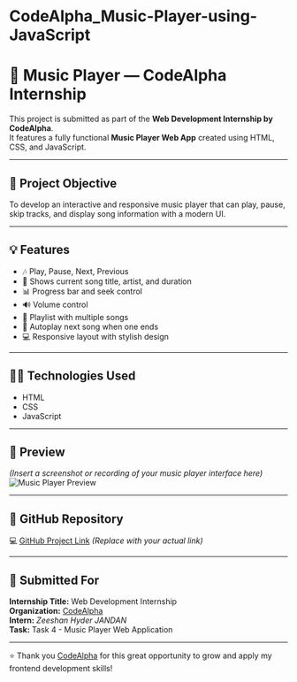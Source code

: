 # CodeAlpha_Music-Player-using-JavaScript
# 🎵 Music Player — CodeAlpha Internship

This project is submitted as part of the **Web Development Internship by CodeAlpha**.  
It features a fully functional **Music Player Web App** created using HTML, CSS, and JavaScript.

---

## 📌 Project Objective

To develop an interactive and responsive music player that can play, pause, skip tracks, and display song information with a modern UI.

---

## 💡 Features

- 🎶 Play, Pause, Next, Previous
- 🧠 Shows current song title, artist, and duration
- 📊 Progress bar and seek control
- 🔊 Volume control
- 📃 Playlist with multiple songs
- 🔁 Autoplay next song when one ends
- 💻 Responsive layout with stylish design

---

## 🧑‍💻 Technologies Used

- HTML  
- CSS  
- JavaScript

---

## 📸 Preview

*(Insert a screenshot or recording of your music player interface here)*  
![Music Player Preview](https://via.placeholder.com/800x400) <!-- Replace with your actual screenshot -->

---

## 🔗 GitHub Repository

💻 [GitHub Project Link](https://github.com/yourusername/MusicPlayer_CodeAlpha) *(Replace with your actual link)*

---

## 📃 Submitted For

**Internship Title:** Web Development Internship  
**Organization:** [CodeAlpha](https://www.codealpha.tech)  
**Intern:** *Zeeshan Hyder JANDAN*  
**Task:** Task 4 - Music Player Web Application

---

⭐ Thank you [CodeAlpha](https://www.codealpha.tech) for this great opportunity to grow and apply my frontend development skills!
